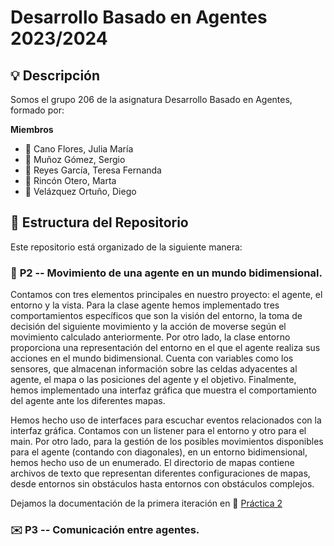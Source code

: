 # Desarrollo Basado en Agentes   2023/2024
## :bulb: Descripción 

Somos el grupo 206 de la asignatura Desarrollo Basado en Agentes, formado por:

**Miembros**

- :bust_in_silhouette: Cano Flores, Julia María 
- :bust_in_silhouette: Muñoz Gómez, Sergio 
- :bust_in_silhouette: Reyes García, Teresa Fernanda
- :bust_in_silhouette: Rincón Otero, Marta
- :bust_in_silhouette: Velázquez Ortuño, Diego

## :file_folder: Estructura del Repositorio

Este repositorio está organizado de la siguiente manera:

### :pushpin: **P2** -- Movimiento de una agente en un mundo bidimensional.

Contamos con tres elementos principales en nuestro proyecto: el agente, el entorno y la vista. Para la clase agente hemos implementado tres comportamientos específicos que son la visión del entorno, la toma de decisión del siguiente movimiento y la acción de moverse según el movimiento calculado anteriormente. Por otro lado, la clase entorno proporciona una representación del entorno en el que el agente realiza sus acciones en el mundo bidimensional. Cuenta con variables como los sensores, que almacenan información sobre las celdas adyacentes al agente, el mapa o las posiciones del agente y el objetivo. Finalmente, hemos implementado una interfaz gráfica que muestra el comportamiento del agente ante los diferentes mapas.

Hemos hecho uso de interfaces para escuchar eventos relacionados con la interfaz gráfica. Contamos con un listener para el entorno y otro para el main. Por otro lado, para la gestión de los posibles movimientos disponibles para el agente (contando con diagonales), en un entorno bidimensional, hemos hecho uso de un enumerado. El directorio de mapas contiene archivos de texto que representan diferentes configuraciones de mapas, desde entornos sin obstáculos hasta entornos con obstáculos complejos.

Dejamos la documentación de la primera iteración en :scroll: [Práctica 2](P2/Documentación/Mmeoria_P2.pdf)

### :envelope: **P3** -- Comunicación entre agentes.
